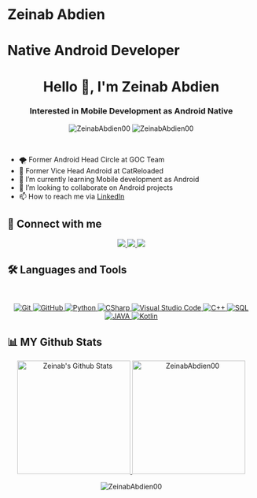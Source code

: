 # Zeinab Abdien
# Native Android Developer 
<h1 align="center">Hello 👋, I'm Zeinab Abdien</h1>
<h3 align="center">Interested in Mobile Development as Android Native</h3>
<p align="center"> <img src="https://komarev.com/ghpvc/?username=ZeinabAbdien00&label=Profile%20views&color=0e75b6&style=flat" alt="ZeinabAbdien00" />
		   <img src="https://img.shields.io/github/followers/ZeinabAbdien00?label=Followers" alt="ZeinabAbdien00" />
</p>
<br>
<!-- <img align="right" src="https://user-images.githubusercontent.com/63050133/156676671-d5b2e362-97d4-4404-9447-dd71ddfea82f.gif" width = 250px/> -->

- 🌪 Former Android Head Circle at GOC Team
- 💫 Former Vice Head Android at CatReloaded
- 🌱 I’m currently learning Mobile development as Android
- 💞️ I’m looking to collaborate on Android projects
- 📫 How to reach me via [LinkedIn](https://www.linkedin.com/in/zeinababdien00/)

## 📩 Connect with me
<p align="center">
<a href="mailto:suzanabdien15@gmail.com" title="Gmail">
	<img src="https://img.shields.io/badge/gmail-%23F05033.svg?style=for-the-badge&logo=gmail&logoColor=white"/>
</a>  
<a href="https://www.facebook.com/suzan.abdien/" title="Facebook">
	<img src="https://img.shields.io/badge/Facebook-%231877F2.svg?style=for-the-badge&logo=Facebook&logoColor=white"/>
</a>
<a href="https://www.linkedin.com/in/zeinababdien00/" title="LinkedIn">
	<img src="https://img.shields.io/badge/linkedin-%230077B5.svg?style=for-the-badge&logo=linkedin&logoColor=white"/>
</a>
<!-- <a href="https://www.instagram.com/suzaa_abdien/" title="Instagram">
	<img src="https://img.shields.io/badge/instagram-%230077B5.svg?style=for-the-badge&logo=instagram&logoColor=white"/>
</a> -->
</p>

## 🛠 Languages and Tools
<br>
<p align="center">
<a href="https://git-scm.com/" title="Git">
	<img src="https://img.shields.io/badge/git-%23F05033.svg?style=for-the-badge&logo=git&logoColor=white" alt="Git">
</a>
<a href="https://github.com/" title="GitHub">
	<img src="https://img.shields.io/badge/github-%23121011.svg?style=for-the-badge&logo=github&logoColor=white" alt="GitHub">
</a>
<a href="https://www.python.org/" title="Python">
	<img src="https://img.shields.io/badge/python-3670A0?style=for-the-badge&logo=python&logoColor=ffdd54" alt="Python">
</a>
<a href="https://docs.microsoft.com/en-us/dotnet/csharp/" title="CSharp">
	<img src="https://img.shields.io/badge/c%23-%23239120.svg?style=for-the-badge&logo=c-sharp&logoColor=white" alt="CSharp">
</a>
<a href="https://code.visualstudio.com/" title="Visual Studio Code">
	<img src="https://img.shields.io/badge/Visual%20Studio%20Code-0078d7.svg?style=for-the-badge&logo=visual-studio-code&logoColor=white" alt="Visual Studio Code">
</a>
<!-- <a href="" title="DOTNET">
	<img src="https://img.shields.io/badge/.NET-5C2D91?style=for-the-badge&logo=.net&logoColor=white" alt="DOTNET">
</a> -->
<a href="" title="C++">
	<img src="https://img.shields.io/badge/C%2B%2B-00599C?style=for-the-badge&logo=c%2B%2B&logoColor=white" alt="C++">
</a>
<a href="" title="SQL">
	<img src="https://img.shields.io/badge/Microsoft%20SQL%20Server-CC2927?style=for-the-badge&logo=microsoft%20sql%20server&logoColor=white" alt="SQL">
</a>
<a href="" title="JAVA">
	<img src="https://img.shields.io/badge/Java-ED8B00?style=for-the-badge&logo=java&logoColor=white" alt="JAVA">
</a>
<a href="" title="Kotlin"><img src="https://img.shields.io/badge/kotlin-BE93D4?style=for-the-badge&logo=kotlin&logoColor=white" alt="Kotlin"></a>

</p>



## 📊 MY Github Stats
<p align="center">
  <a href="https://github.com/anuraghazra/github-readme-stats">
    <img alt="Zeinab's Github Stats" src="https://github-readme-stats.vercel.app/api?username=ZeinabAbdien00&show_icons=true&count_private=true&locale=en&theme=tokyonight&layout=compact" height="230px"/>
  </a>
	<img src="https://github-readme-stats.vercel.app/api/top-langs?username=ZeinabAbdien00&langs_count=10&show_icons=true&locale=en&theme=tokyonight" alt="ZeinabAbdien00" height="230px"/>
<br/>
<p align="center"><img src="https://github-readme-streak-stats.herokuapp.com/?user=ZeinabAbdien00&theme=tokyonight_duo" alt="ZeinabAbdien00" /></p>
<br/>

